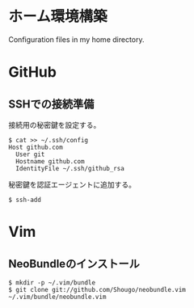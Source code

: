 ホーム環境構築
=======

Configuration files in my home directory.

# GitHub

## SSHでの接続準備

接続用の秘密鍵を設定する。

```
$ cat >> ~/.ssh/config
Host github.com
  User git
  Hostname github.com
  IdentityFile ~/.ssh/github_rsa
```

秘密鍵を認証エージェントに追加する。

```
$ ssh-add
```

# Vim

## NeoBundleのインストール

```
$ mkdir -p ~/.vim/bundle
$ git clone git://github.com/Shougo/neobundle.vim ~/.vim/bundle/neobundle.vim
```
